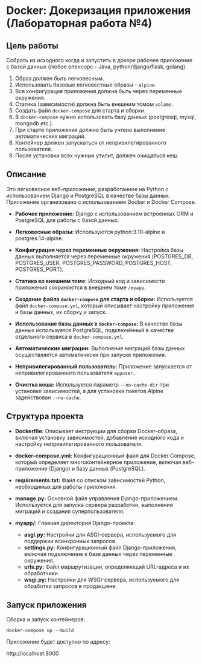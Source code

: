 # Docker: Докеризация приложения (Лабораторная работа №4)

## Цель работы

Собрать из исходного когда и запустить в докере рабочее приложение с базой данных (любое опенсорс - Java, python/django/flask, golang).

1. Образ должен быть легковесным.
2. Использовать базовые легковестные образы - `alpine`.
3. Вся конфигурация приложения должна быть через переменные окружения.
4. Статика (зависимости) должна быть внешним томом `volume`.
5. Создать файл `docker-compose` для старта и сборки.
6. В `docker-compose` нужно использовать базу данных (postgresql, mysql, mongodb etc.).
7. При старте приложения должно быть учтено выполнение автоматических миграций.
8. Контейнер должен запускаться от непривилегированного пользователя.
9. После установки всех нужных утилит, должен очищаться кеш.

## Описание

Это легковесное веб-приложение, разработанное на Python с использованием Django и PostgreSQL в качестве базы данных. Приложение организовано с использованием Docker и Docker Compose.

- **Рабочее приложение:** Django с использованием встроенных ORM и PostgreSQL для работы с базой данных.

- **Легковесные образы:** Используются python:3.10-alpine и postgres:14-alpine.

- **Конфигурация через переменные окружения:** Настройка базы данных выполняется через переменные окружения (POSTGRES_DB, POSTGRES_USER, POSTGRES_PASSWORD, POSTGRES_HOST, POSTGRES_PORT).

- **Статика во внешнем томе:** Исходный код и зависимости приложения сохраняются в внешнем томе `/myapp`.

- **Создание файла `docker-compose` для старта и сборки:** Используется файл `docker-compose.yml`, который описывает настройку приложения и базы данных, их сборку и запуск.

- **Использование базы данных в `docker-compose`:** В качестве базы данных используется PostgreSQL, подключённый в качестве отдельного сервиса в `docker-compose.yml`.

- **Автоматические миграции:** Выполнение миграций базы данных осуществляется автоматически при запуске приложения.

- **Непривилегированный пользователь:** Приложение запускается от непривилегированного пользователя `appuser`.

- **Очистка кеша:** Используется параметр `--no-cache-dir` при установке зависимостей, а для установки пакетов Alpine задействован `--no-cache`.

## Структура проекта

- **Dockerfile:** Описывает инструкции для сборки Docker-образа, включая установку зависимостей, добавление исходного кода и настройку непривилегированного пользователя.

- **docker-compose.yml:** Конфигурационный файл для Docker Compose, который определяет многоконтейнерное приложение, включая веб-приложение (Django) и базу данных (PostgreSQL).

- **requirements.txt:** Файл со списком зависимостей Python, необходимых для работы приложения.

- **manage.py:** Основной файл управления Django-приложением. Используется для запуска сервера разработки, выполнения миграций и создания суперпользователя.

- **myapp/:** Главная директория Django-проекта:
  - **asgi.py:** Настройки для ASGI-сервера, используемого для поддержки асинхронных запросов.
  - **settings.py:** Конфигурационный файл Django-приложения, включая подключение к базе данных через переменные окружения.
  - **urls.py:** Файл маршрутизации, определяющий URL-адреса и их обработчики.
  - **wsgi.py:** Настройки для WSGI-сервера, используемого для обработки запросов в продакшене.

## Запуск приложения

Сборка и запуск контейнеров:
```
docker-compose up --build
```

Приложение будет доступно по адресу:

http://localhost:8000

